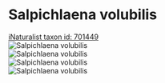 
Salpichlaena volubilis
======================
  
[iNaturalist taxon id: 701449](https://www.inaturalist.org/taxa/701449)  
![Salpichlaena volubilis](https://inaturalist-open-data.s3.amazonaws.com/photos/58629160/medium.jpg)  
![Salpichlaena volubilis](https://inaturalist-open-data.s3.amazonaws.com/photos/58629124/medium.jpg)  
![Salpichlaena volubilis](https://inaturalist-open-data.s3.amazonaws.com/photos/58629133/medium.jpg)  
![Salpichlaena volubilis](https://inaturalist-open-data.s3.amazonaws.com/photos/58629123/medium.jpg)